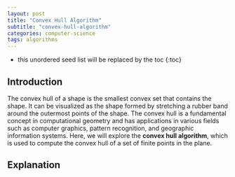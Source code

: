 ```yaml
---
layout: post
title: "Convex Hull Algorithm"
subtitle: "convex-hull-algorithm"
categories: computer-science
tags: algorithms
---
```


<!--more-->
* this unordered seed list will be replaced by the toc
{:toc}

## Introduction

The convex hull of a shape is the smallest convex set that contains the shape.
It can be visualized as the shape formed by stretching a rubber band around the outermost points of the shape.
The convex hull is a fundamental concept in computational geometry and has applications in various fields such as computer graphics, pattern recognition, and geographic information systems.
Here, we will explore the **convex hull algorithm**, which is used to compute the convex hull of a set of finite points in the plane.

## Explanation

